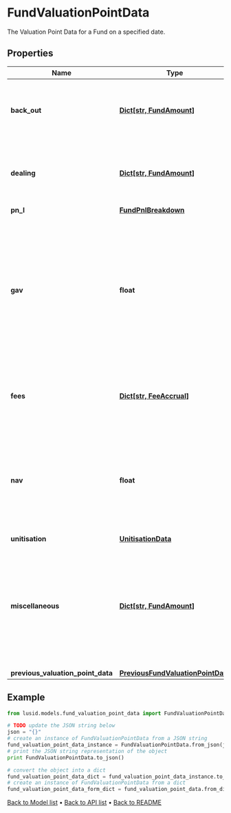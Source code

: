 # FundValuationPointData

The Valuation Point Data for a Fund on a specified date.

## Properties
Name | Type | Description | Notes
------------ | ------------- | ------------- | -------------
**back_out** | [**Dict[str, FundAmount]**](FundAmount.md) | Bucket of detail for the Valuation Point where data points have been &#39;backed out&#39;. | 
**dealing** | [**Dict[str, FundAmount]**](FundAmount.md) | Bucket of detail for any &#39;Dealing&#39; that has occured inside the queried period. | 
**pn_l** | [**FundPnlBreakdown**](FundPnlBreakdown.md) |  | 
**gav** | **float** | The Gross Asset Value of the Fund or Share Class at the Valuation Point. This is effectively a summation of all Trial balance entries linked to accounts of types &#39;Asset&#39; and &#39;Liabilities&#39;. | 
**fees** | [**Dict[str, FeeAccrual]**](FeeAccrual.md) | Bucket of detail for any &#39;Fees&#39; that have been charged in the selected period. | 
**nav** | **float** | The Net Asset Value of the Fund or Share Class at the Valuation Point. This represents the GAV with any fees applied in the period. | 
**unitisation** | [**UnitisationData**](UnitisationData.md) |  | [optional] 
**miscellaneous** | [**Dict[str, FundAmount]**](FundAmount.md) | Not used directly by the LUSID engines but serves as a holding area for any custom derived data points that may be useful in, for example, fee calculations). | [optional] 
**previous_valuation_point_data** | [**PreviousFundValuationPointData**](PreviousFundValuationPointData.md) |  | [optional] 

## Example

```python
from lusid.models.fund_valuation_point_data import FundValuationPointData

# TODO update the JSON string below
json = "{}"
# create an instance of FundValuationPointData from a JSON string
fund_valuation_point_data_instance = FundValuationPointData.from_json(json)
# print the JSON string representation of the object
print FundValuationPointData.to_json()

# convert the object into a dict
fund_valuation_point_data_dict = fund_valuation_point_data_instance.to_dict()
# create an instance of FundValuationPointData from a dict
fund_valuation_point_data_form_dict = fund_valuation_point_data.from_dict(fund_valuation_point_data_dict)
```
[Back to Model list](../README.md#documentation-for-models) &#8226; [Back to API list](../README.md#documentation-for-api-endpoints) &#8226; [Back to README](../README.md)


